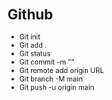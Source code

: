 # Github

- Git init
- Git add .
- Git status
- Git commit -m ""
- Git remote add origin URL
- Git branch -M main
- Git push -u origin main

